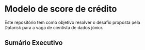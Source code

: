 # Modelo de score de crédito

Este repositório tem como objetivo resolver o desafio proposta pela Datarisk para a vaga de cientista de dados júnior.

## Sumário Executivo